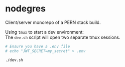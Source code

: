 # nodegres

Client/server monorepo of a PERN stack build.

Using `tmux` to start a dev environment:  
The `dev.sh` script will open two separate tmux sessions.

```bash
# Ensure you have a .env file
# echo "JWT_SECRET=my_secret" > .env

./dev.sh
```
